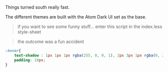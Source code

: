 Things turned south really fast.

The different themes are built with the Atom Dark UI set as the base.

> if you want to see some funny stuff... enter this script in the index.less style-sheet

> the outcome was a fun accident

```css
:hover{
    text-shadow : 1px 1px 1px rgba(255, 0, 0, 1), 2px 3px 1px rgba(0, 255, 0, 1), 3px 5px 1px rgba(0, 0, 255, 1);
    padding: 10px;
}
```
